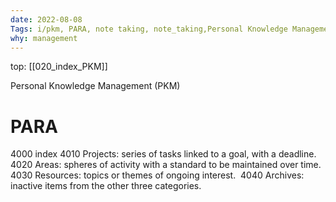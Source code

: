 ```yaml
---
date: 2022-08-08 
Tags: i/pkm, PARA, note taking, note_taking,Personal Knowledge Management, PKM, study, learn,Productive, CODE
why: management 
---
```

top: [[020_index_PKM]]


Personal Knowledge Management (PKM)
# PARA
4000 index
4010 Projects: series of tasks linked to a goal, with a deadline. 
4020 Areas: spheres of activity with a standard to be maintained over time. 
4030 Resources: topics or themes of ongoing interest. 
4040 Archives: inactive items from the other three categories.